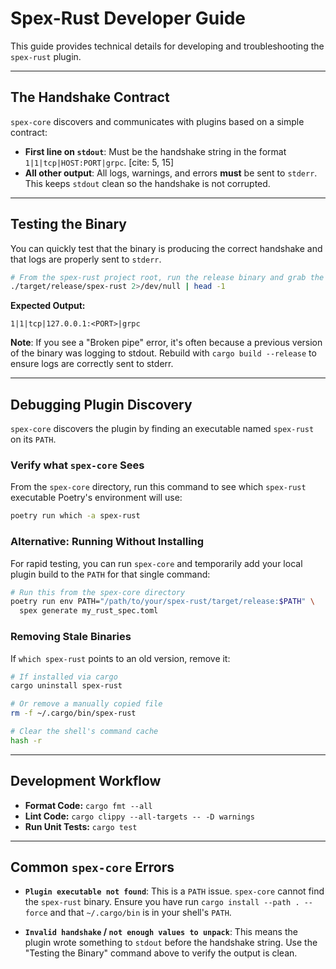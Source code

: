 # Spex-Rust Developer Guide

This guide provides technical details for developing and troubleshooting the `spex-rust` plugin.

---

## The Handshake Contract

`spex-core` discovers and communicates with plugins based on a simple contract:

- **First line on `stdout`**: Must be the handshake string in the format `1|1|tcp|HOST:PORT|grpc`. [cite: 5, 15]
- **All other output**: All logs, warnings, and errors **must** be sent to `stderr`. This keeps `stdout` clean so the handshake is not corrupted.

---

## Testing the Binary

You can quickly test that the binary is producing the correct handshake and that logs are properly sent to `stderr`.

```bash
# From the spex-rust project root, run the release binary and grab the first line of stdout
./target/release/spex-rust 2>/dev/null | head -1
```

**Expected Output:**

```
1|1|tcp|127.0.0.1:<PORT>|grpc
```

**Note**: If you see a "Broken pipe" error, it's often because a previous version of the binary was logging to stdout. Rebuild with `cargo build --release` to ensure logs are correctly sent to stderr.

---

## Debugging Plugin Discovery

`spex-core` discovers the plugin by finding an executable named `spex-rust` on its `PATH`.

### Verify what `spex-core` Sees

From the `spex-core` directory, run this command to see which `spex-rust` executable Poetry's environment will use:

```bash
poetry run which -a spex-rust
```

### Alternative: Running Without Installing

For rapid testing, you can run `spex-core` and temporarily add your local plugin build to the `PATH` for that single command:

```bash
# Run this from the spex-core directory
poetry run env PATH="/path/to/your/spex-rust/target/release:$PATH" \
  spex generate my_rust_spec.toml
```

### Removing Stale Binaries

If `which spex-rust` points to an old version, remove it:

```bash
# If installed via cargo
cargo uninstall spex-rust

# Or remove a manually copied file
rm -f ~/.cargo/bin/spex-rust

# Clear the shell's command cache
hash -r
```

---

## Development Workflow

- **Format Code:** `cargo fmt --all`
- **Lint Code:** `cargo clippy --all-targets -- -D warnings`
- **Run Unit Tests:** `cargo test`

---

## Common `spex-core` Errors

- **`Plugin executable not found`**: This is a `PATH` issue. `spex-core` cannot find the `spex-rust` binary. Ensure you have run `cargo install --path . --force` and that `~/.cargo/bin` is in your shell's `PATH`.

- **`Invalid handshake` / `not enough values to unpack`**: This means the plugin wrote something to `stdout` before the handshake string. Use the "Testing the Binary" command above to verify the output is clean.

